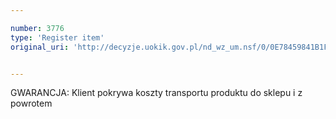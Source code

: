 ```yaml
---

number: 3776
type: 'Register item'
original_uri: 'http://decyzje.uokik.gov.pl/nd_wz_um.nsf/0/0E78459841B1FBBDC1257A8E0024FF2A?OpenDocument'


---
```


GWARANCJA: Klient pokrywa koszty transportu produktu do sklepu i z powrotem
